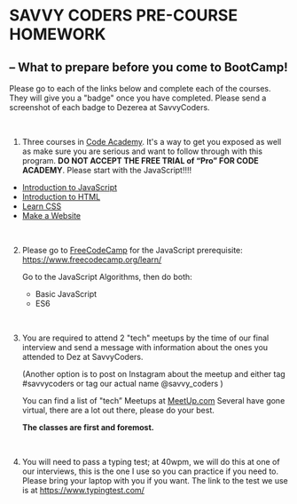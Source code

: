 # SAVVY CODERS PRE-COURSE HOMEWORK

## – What to prepare before you come to BootCamp!

Please go to each of the links below and complete each of the courses. They will give you a "badge" once you have completed. Please send a screenshot of each badge to Dezerea at SavvyCoders.

<br>

1. Three courses in [Code Academy](https://www.codecademy.com/catalog). It's a way to get you exposed as well as make sure you are serious and want to follow through with this program. **DO NOT ACCEPT THE FREE TRIAL of “Pro” FOR CODE ACADEMY**. Please start with the JavaScript!!!!

- [Introduction to JavaScript](https://www.codecademy.com/learn/introduction-to-javascript0)
- [Introduction to HTML](https://www.codecademy.com/learn/learn-html)
- [Learn CSS](https://www.codecademy.com/learn/learn-css)
- [Make a Website](https://www.codecademy.com/learn/make-a-website)

<br>

2. Please go to [FreeCodeCamp](https://www.freecodecamp.org/) for the JavaScript prerequisite:
   https://www.freecodecamp.org/learn/

   Go to the JavaScript Algorithms, then do both:

   - Basic JavaScript
   - ES6

<br>

3. You are required to attend 2 "tech" meetups by the time of our final interview and send a message with information about the ones you attended to Dez at SavvyCoders.

   (Another option is to post on Instagram about the meetup and either tag #savvycoders or tag our actual name @savvy_coders )

   You can find a list of "tech” Meetups at [MeetUp.com](https://www.meetup.com/find/events/tech/?allMeetups=false&radius=50&userFreeform=Saint+Louis,+MO&mcId=z63117&mcName=Saint+Louis,+MO&eventFilter=mysugg)
   Several have gone virtual, there are a lot out there, please do your best.

   **The classes are first and foremost.**

<br>

4. You will need to pass a typing test; at 40wpm, we will do this at one of our interviews, this is the one I use so you can practice if you need to. Please bring your laptop with you if you want. The link to the test we use is at https://www.typingtest.com/
